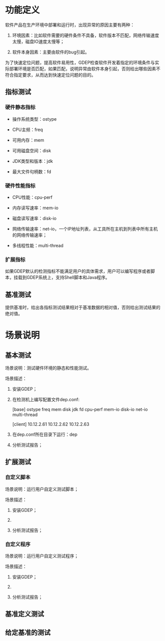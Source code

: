 # 功能定义

软件产品在生产环境中部署和运行时，出现异常的原因主要有两种：

1. 环境因素：比如软件需要的硬件条件不具备，软件版本不匹配，网络传输速度太慢，磁盘IO速度太慢等；

1. 软件本身因素：主要由软件的bug引起。

为了快速定位问题，提高软件易用性，GDEP检查软件开发着指定的环境条件与实际部署环境是否匹配，如果匹配，说明异常由软件本身引起，否则给出哪些因素不符合指定要求，从而达到快速定位问题的目的。

## 指标测试

### 硬件静态指标

* 操作系统类型：ostype

* CPU主频：freq

* 可用内存：mem

* 可用磁盘空间：disk

* JDK类型和版本：jdk

* 最大文件句柄数：fd

### 硬件性能指标

* CPU性能：cpu-perf

* 内存读写速率：mem-io

* 磁盘读写速率：disk-io

* 网络传输速率：net-io，一个IP地址列表，从工具所在主机到列表中所有主机的网络传输速率；

* 多线程性能：multi-thread

### 扩展指标

如果GDEP默认的检测指标不能满足用户的具体需求，用户可以编写程序或者脚本，挂载到GDEP系统上，支持Shell脚本和Java程序。

## 基准测试

提供基准时，给出各指标测试结果相对于基准数据的相对值，否则给出测试结果的绝对值。


# 场景说明

## 基本测试

场景说明：测试硬件环境的静态和性能测试。

场景描述：

1. 安装GDEP；

1. 在检测机上编写配置文件dep.conf:

    [base]
    ostype
    freq
    mem
    disk
    jdk
    fd
    cpu-perf
    mem-io
    disk-io
    net-io
    multi-thread

    [client]
    10.12.2.61
    10.12.2.62
    10.12.2.63

1. 在dep.conf所在目录下运行：dep

1. 分析测试报告；

## 扩展测试

### 自定义脚本

场景说明：运行用户自定义测试脚本；

场景描述：

1. 安装GDEP；

1. 

1. 分析测试报告；

### 自定义程序

场景说明：运行用户自定义测试程序；

场景描述：

1. 安装GDEP；

1. 

1. 分析测试报告；

## 基准定义测试

## 给定基准的测试


